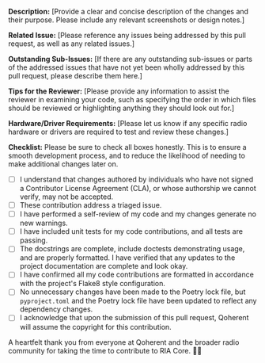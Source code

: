 **Description:**
[Provide a clear and concise description of the changes and their purpose. Please include any relevant screenshots or
design notes.]


**Related Issue:**
[Please reference any issues being addressed by this pull request, as well as any related issues.]


**Outstanding Sub-Issues:**
[If there are any outstanding sub-issues or parts of the addressed issues that have not yet been wholly addressed by
this pull request, please describe them here.]


**Tips for the Reviewer:**
[Please provide any information to assist the reviewer in examining your code, such as specifying the order 
in which files should be reviewed or highlighting anything they should look out for.]


**Hardware/Driver Requirements:**
[Please let us know if any specific radio hardware or drivers are required to test and review these changes.]


**Checklist:**
Please be sure to check all boxes honestly. This is to ensure a smooth development process, and to reduce the 
likelihood of needing to make additional changes later on.
- [ ] I understand that changes authored by individuals who have not signed a Contributor License Agreement (CLA), 
or whose authorship we cannot verify, may not be accepted.
- [ ] These contribution address a triaged issue.
- [ ] I have performed a self-review of my code and my changes generate no new warnings.
- [ ] I have included unit tests for my code contributions, and all tests are passing.
- [ ] The docstrings are complete, include doctests demonstrating usage, and are properly formatted. 
I have verified that any updates to the project documentation are complete and look okay.
- [ ] I have confirmed all my code contributions are formatted in accordance with the project's Flake8 style 
configuration.
- [ ] No unnecessary changes have been made to the Poetry lock file, but `pyproject.toml` and the Poetry lock file 
have been updated to reflect any dependency changes.
- [ ] I acknowledge that upon the submission of this pull request, Qoherent will assume the copyright for this 
contribution.

A heartfelt thank you from everyone at Qoherent and the broader radio community for taking the time to contribute to 
RIA Core. 🙏💖
